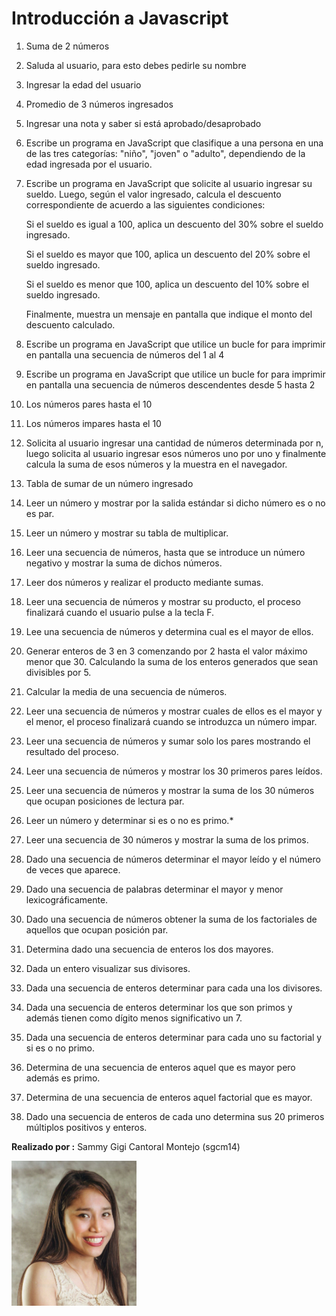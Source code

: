 # Introducción a Javascript

1. Suma de 2 números
2. Saluda al usuario, para esto debes pedirle su nombre
3. Ingresar la edad del usuario
4. Promedio de 3 números ingresados
5. Ingresar una nota y saber si está aprobado/desaprobado
6. Escribe un programa en JavaScript que clasifique a una persona en una de las tres categorías: "niño", "joven" o "adulto", dependiendo de la edad ingresada por el usuario.
7. Escribe un programa en JavaScript que solicite al usuario ingresar su sueldo. Luego, según el valor ingresado, calcula el descuento correspondiente de acuerdo a las siguientes condiciones:

    Si el sueldo es igual a 100, aplica un descuento del 30% sobre el sueldo ingresado.

    Si el sueldo es mayor que 100, aplica un descuento del 20% sobre el sueldo ingresado.

    Si el sueldo es menor que 100, aplica un descuento del 10% sobre el sueldo ingresado.

    Finalmente, muestra un mensaje en pantalla que indique el monto del descuento calculado.
8. Escribe un programa en JavaScript que utilice un bucle for para imprimir en pantalla una secuencia de números del 1 al 4
9. Escribe un programa en JavaScript que utilice un bucle for para imprimir en pantalla una secuencia de números descendentes desde 5 hasta 2
10. Los números pares hasta el 10
11. Los números impares hasta el 10
12. Solicita al usuario ingresar una cantidad de números determinada por n, luego solicita al usuario ingresar esos números uno por uno y finalmente calcula la suma de esos números y la muestra en el navegador.
13. Tabla de sumar de un número ingresado
14. Leer un número y mostrar por la salida estándar si dicho número es o no es par.
15. Leer un número y mostrar su tabla de multiplicar.
16. Leer una secuencia de números, hasta que se introduce un número negativo y mostrar la suma de dichos números.
17. Leer dos números y realizar el producto mediante sumas.
18. Leer una secuencia de números y mostrar su producto, el proceso finalizará cuando el usuario pulse a la tecla F.
19. Lee una secuencia de números y determina cual es el mayor de ellos.
20. Generar enteros de 3 en 3 comenzando por 2 hasta el valor máximo menor que 30. Calculando la suma de los enteros generados que sean divisibles por 5.
21. Calcular la media de una secuencia de números.
22. Leer una secuencia de números y mostrar cuales de ellos es el mayor y el menor, el proceso finalizará cuando se introduzca un número impar.
23. Leer una secuencia de números y sumar solo los pares mostrando el resultado del proceso.
24. Leer una secuencia de números y mostrar los 30 primeros pares leídos.
25. Leer una secuencia de números y mostrar la suma de los 30 números que ocupan posiciones de lectura par.
26. Leer un número y determinar si es o no es primo.*
27. Leer una secuencia de 30 números y mostrar la suma de los primos.
28. Dado una secuencia de números determinar el mayor leído y el número de veces que aparece.
29. Dado una secuencia de palabras determinar el mayor y menor lexicográficamente.
30. Dado una secuencia de números obtener la suma de los factoriales de aquellos que ocupan posición par.
31. Determina dado una secuencia de enteros los dos mayores.
32. Dada un entero visualizar sus divisores.
33. Dada una secuencia de enteros determinar para cada una los divisores.
34. Dada una secuencia de enteros determinar los que son primos y además tienen como dígito menos significativo un 7.
35. Dada una secuencia de enteros determinar para cada uno su factorial y si es o no primo.
36. Determina de una secuencia de enteros aquel que es mayor pero además es primo.
37. Determina de una secuencia de enteros aquel factorial que es mayor.
38. Dado una secuencia de enteros de cada uno determina sus 20 primeros múltiplos positivos y enteros.


**Realizado por :** Sammy Gigi Cantoral Montejo (sgcm14)

<img src ="https://raw.githubusercontent.com/sgcm14/sgcm14/main/sammy.jpg" width="200">
